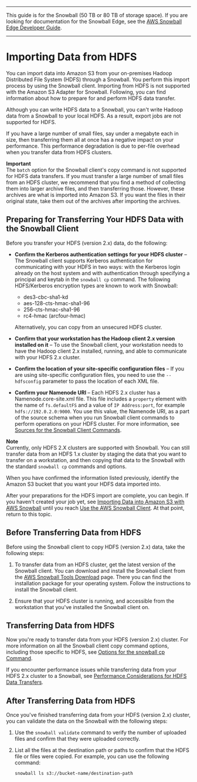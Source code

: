 --------

This guide is for the Snowball \(50 TB or 80 TB of storage space\)\. If you are looking for documentation for the Snowball Edge, see the [AWS Snowball Edge Developer Guide](http://docs.aws.amazon.com/snowball/latest/developer-guide/whatisedge.html)\.

--------

# Importing Data from HDFS<a name="importing-hdfs"></a>

You can import data into Amazon S3 from your on\-premises Hadoop Distributed File System \(HDFS\) through a Snowball\. You perform this import process by using the Snowball client\. Importing from HDFS is not supported with the Amazon S3 Adapter for Snowball\. Following, you can find information about how to prepare for and perform HDFS data transfer\.

Although you can write HDFS data to a Snowball, you can't write Hadoop data from a Snowball to your local HDFS\. As a result, export jobs are not supported for HDFS\.

If you have a large number of small files, say under a megabyte each in size, then transferring them all at once has a negative impact on your performance\. This performance degradation is due to per\-file overhead when you transfer data from HDFS clusters\.

**Important**  
The `batch` option for the Snowball client's copy command is not supported for HDFS data transfers\. If you must transfer a large number of small files from an HDFS cluster, we recommend that you find a method of collecting them into larger archive files, and then transferring those\. However, these archives are what is imported into Amazon S3\. If you want the files in their original state, take them out of the archives after importing the archives\.

## Preparing for Transferring Your HDFS Data with the Snowball Client<a name="preparing-hdfs"></a>

Before you transfer your HDFS \(version 2\.x\) data, do the following:
+ **Confirm the Kerberos authentication settings for your HDFS cluster** – The Snowball client supports Kerberos authentication for communicating with your HDFS in two ways: with the Kerberos login already on the host system and with authentication through specifying a principal and keytab in the `snowball cp` command\. The following HDFS/Kerberos encryption types are known to work with Snowball:
  + des3\-cbc\-sha1\-kd
  + aes\-128\-cts\-hmac\-sha1\-96
  + 256\-cts\-hmac\-sha1\-96
  + rc4\-hmac \(arcfour\-hmac\)

  Alternatively, you can copy from an unsecured HDFS cluster\.
+ **Confirm that your workstation has the Hadoop client 2\.x version installed on it** – To use the Snowball client, your workstation needs to have the Hadoop client 2\.x installed, running, and able to communicate with your HDFS 2\.x cluster\.
+ **Confirm the location of your site\-specific configuration files** – If you are using site\-specific configuration files, you need to use the `--hdfsconfig` parameter to pass the location of each XML file\.
+ **Confirm your Namenode URI** – Each HDFS 2\.x cluster has a Namenode\.core\-site\.xml file\. This file includes a `property` element with the name of `fs.defaultFS` and a value of `IP Address:port`, for example `hdfs://192.0.2.0:9000`\. You use this value, the Namenode URI, as a part of the source schema when you run Snowball client commands to perform operations on your HDFS cluster\. For more information, see [Sources for the Snowball Client Commands](using-client.md#client-source-schemas)\.

**Note**  
Currently, only HDFS 2\.X clusters are supported with Snowball\. You can still transfer data from an HDFS 1\.x cluster by staging the data that you want to transfer on a workstation, and then copying that data to the Snowball with the standard `snowball cp` commands and options\.

When you have confirmed the information listed previously, identify the Amazon S3 bucket that you want your HDFS data imported into\.

After your preparations for the HDFS import are complete, you can begin\. If you haven't created your job yet, see [Importing Data into Amazon S3 with AWS Snowball](create-import-job-steps.md) until you reach [Use the AWS Snowball Client](transfer-data.md#transferthroughclient)\. At that point, return to this topic\.

## Before Transferring Data from HDFS<a name="beforehdfs"></a>

Before using the Snowball client to copy HDFS \(version 2\.x\) data, take the following steps:

1. To transfer data from an HDFS cluster, get the latest version of the Snowball client\. You can download and install the Snowball client from the [AWS Snowball Tools Download](http://aws.amazon.com/snowball/tools) page\. There you can find the installation package for your operating system\. Follow the instructions to install the Snowball client\.

1. Ensure that your HDFS cluster is running, and accessible from the workstation that you've installed the Snowball client on\.

## Transferring Data from HDFS<a name="transferhdfs"></a>

Now you're ready to transfer data from your HDFS \(version 2\.x\) cluster\. For more information on all the Snowball client copy command options, including those specific to HDFS, see [Options for the snowball cp Command](copy-command-reference.md)\.

If you encounter performance issues while transferring data from your HDFS 2\.x cluster to a Snowball, see [Performance Considerations for HDFS Data Transfers](performance.md#hdfs-performance)\.

## After Transferring Data from HDFS<a name="afterhdfs"></a>

Once you've finished transferring data from your HDFS \(version 2\.x\) cluster, you can validate the data on the Snowball with the following steps:

1. Use the `snowball validate` command to verify the number of uploaded files and confirm that they were uploaded correctly\. 

1. List all the files at the destination path or paths to confirm that the HDFS file or files were copied\. For example, you can use the following command:

   ```
   snowball ls s3://bucket-name/destination-path
   ```
